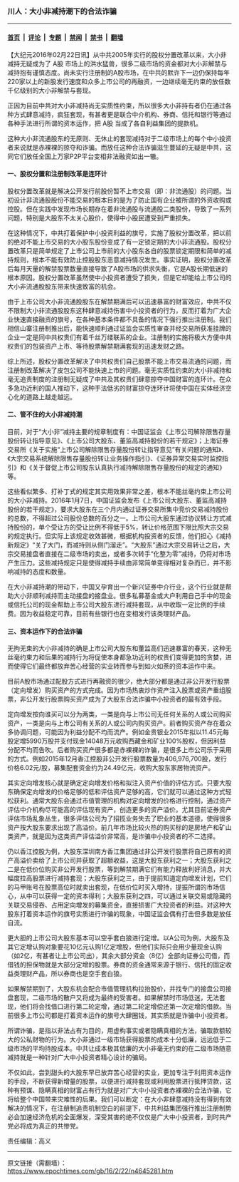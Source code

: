 ### 川人：大小非减持潮下的合法诈骗

---

#### [首页](../../../..?n4645281) &nbsp;|&nbsp; [评论](../../../../../epoch-comment?n4645281) &nbsp;|&nbsp; [专题](../../../../../epoch-special?n4645281) &nbsp;|&nbsp; [禁闻](../../../../../epoch-news?n4645281) &nbsp;|&nbsp; [禁书](../../../../../books?n4645281) &nbsp;|&nbsp; [翻墙](https://github.com/gfw-breaker/nogfw/blob/master/README.md?n4645281)


<div class="post_content" id="artbody" itemprop="articleBody">
 <!-- article content begin -->
 <p>
  【大纪元2016年02月22日讯】从中共2005年实行的股权分置改革以来，大小非减持无疑成为了
  <ok href="https://www.epochtimes.com/gb/tag/a%E8%82%A1.html">
   A股
  </ok>
  市场上的洪水猛兽，很多二级市场的资金都对大小非解禁与减持抱有谨慎态度。尚未实行注册制的A股市场，在中共的默许下一边仍保持每年220家以上的新股发行速度和众多上市公司的再融资，一边继续毫无约束的放任数千亿级别的大小非解禁与套现。
 </p>
 <p>
  正因为目前中共对大小非减持尚无实质性约束，所以很多大小非持有者仍在通过各种方式肆意减持，疯狂套现，有甚者更是联合中介机构、券商、信托和银行等通过各种手法进行所谓的资本运作，把
  <ok href="https://www.epochtimes.com/gb/tag/a%E8%82%A1.html">
   A股
  </ok>
  当成了各自利益集团的提款机。
 </p>
 <p>
  这种大小非流通股东的无原则、无休止的套现减持对于二级市场上的每个中小投资者来说就是赤裸裸的掠夺和诈骗。而放任这种合法诈骗滋生蔓延的无疑是中共，这同它们放任全国上万家P2P平台变相非法融资如出一辙。
 </p>
 <p>
  <h4>
   一、股权分置和注册制改革是连环计
  </h4>
  <p>
   股权分置改革就是解决公开发行前股份暂不上市交易（即：非流通股）的问题。当初设计非流通股股份不能交易的根本目的是为了防止国有企业被所谓的外资收购或控股。但在实践中发现市场长期存在着非流通股与流通股二类股份，导致了一系列问题，特别是大股东不太关心股价，使得中小股民遭受到严重损失。
  </p>
  <p>
   在这种情况下，中共打着保护中小投资利益的旗号，实施了股权分置改革，把以前的绝对不能上市交易的大小股东股份变成了有一定锁定期的大小非流通股。股权分置改革只是简单规定了上市公司上市前的大小股东各自的股票锁定期限和简单的减持规则，根本不能有效防止控股股东恶意减持情况发生。事实证明，股权分置改革后每月天量的解禁股票数量直接导致了A股市场的供求失衡，它是A股长期低迷的根本原因。股权分置改革虽然使中小投资者遭受了损失，但是它却能给上市公司的大小非流通股股东带来快速致富的机会。
  </p>
  <p>
   由于上市公司大小非流通股股东在解禁期满后可以迅速暴富的财富效应，中共不仅不限制大小非流通股股东这种肆意减持伤害中小投资者的行为，反而打着为广大企业快速直接融资的旗号，在各种基本条件都不具备的情况下强行推出注册制。我们相信山寨注册制推出后，能快速顺利通过证监会实质性审查并经交易所获准挂牌的企业一定是同中共权贵们有着千丝万缕联系的企业。注册制的实施将极大方便中共权贵们的包装资产上市、等待股票解禁期满套现的迅速发财之路。
  </p>
  <p>
   综上所述，股权分置改革解决了中共权贵们自己股票不能上市交易流通的问题，而注册制改革解决了皮包公司不能快速上市的问题。毫无实质性约束的大小非减持和毫无追责制度的注册制无疑成了中共及其权贵们肆意掠夺中国财富的连环计。在众多急功近利的国人推动下，这种手法低劣的财富掠夺连环计将使中国在实体经济空心化的道路上越走越远。
  </p>
  <p>
   <h4>
    二、管不住的大小非减持潮
   </h4>
   <p>
    目前，对于“大小非”减持主要的规章制度有：中国证监会《上市公司解除限售存量股份转让指导意见》、《上市公司大股东、董监高减持股份的若干规定》；上海证券交易所《关于实施“上市公司解除限售存量股份转让指导意见”有关问题的通知》、《大宗交易系统解除限售存量股份转让业务操作指引》、《证券异常交易实时监控指引》和《关于督促上市公司股东认真执行减持解除限售存量股份的规定的通知》等。
   </p>
   <p>
    这些看似繁多、打补丁式的规定其实用效果非常之差，根本不能丝毫约束上市公司的大小非减持。2016年1月7日，中国证监会发布《上市公司大股东、董监高减持股份的若干规定》，要求大股东在三个月内通过证券交易所集中竞价交易减持股份的总数，不得超过公司股份总数的百分之一。上市公司大股东通过协议转让方式减持股份的，单个受让方的受让比例不得低于5%，转让价格范围下限比照大宗交易的规定执行。但实际上该规定收效甚微，根据机构投资者的反馈，他们担心《减持新规定》“关了大门，而减持则从侧门溜走”。“大股东”通过大宗交易转让之后，大宗交易接盘者直接在二级市场的卖出，或者多次转手“化整为零”减持，仍将对市场产生压力。这些减持规定只是使得减持手续由非常简单变得相对复杂而已，并不影响减持的态度和数量。
   </p>
   <p>
    在大小非减持潮的带动下，中国又孕育出一个新兴证券中介行业，这个行业就是帮助大小非顺利减持而主动接盘的接盘业。很多私募基金或大户利用自己手中的现金或信托公司的现金帮助上市公司大股东进行减持套现，从中收取一定比例的手续费。因为收益稳定可靠，目前有些银行也在变相发行该类理财产品。
   </p>
   <p>
    <h4>
     三、资本运作下的合法诈骗
    </h4>
    <p>
     无拘无束的大小非减持的确是上市公司大股东和董监高们迅速暴富的春天，这种无丝毫约束力和后果的减持行为将促使本身都急功近利的权贵们变得更加的贪婪，进而使得它们最终都放弃苦心经营的实业转而参与到如火如荼的资本运作中来。
    </p>
    <p>
     目前A股市场通过配股方式进行再融资的很少，绝大部分都是通过非公开发行股票（定向增发）购买资产的方式完成。因为市场热衷炒作资产注入股票或资产重组股票，非公开发行股票购买资产成为了大股东合法诈骗中小投资者的最有效手段。
    </p>
    <p>
     定向增发按向谁买可以分为两类，一类是向与上市公司无任何关系的人或公司购买资产，一类是向与上市公司有关系的人或公司内购买资产。前者购买资产存在着众多协调问题，可能因为利益分配不均而流产。例如金贵银业2015年拟以11.45元每股定增5990万股并支付现金14048万元收购西藏金和矿业100%股权，但因利益分配不均而告吹。后者购买资产很多都是赤裸裸的诈骗，是很多上市公司乐于采用的方式。例如2015年12月香江控股非公开发行股票数量为406,976,700股，发行价格6.02元/股，募集配套资金约为24.49亿元，收购大股东家居物流资产。
    </p>
    <p>
     其实定向增发核心就是确定定向增发价格和拟注入资产价值的评估方式。只要大股东确保定向增发的价格足够的低和评估资产足够的高，它们就可以通过这种方式轻松获利。通常大股东会通过市值管理的机构对定向增发的价格进行控制，通过资产评估中介机构尽可能高的评估现有资产，创造更多的资产溢价。尤其目前证券资产评估市场乱象丛生，很多评估公司为了招揽业务失去了职业的基本道德，使得很多资产按大股东要求出现了高溢价。前几年市场比较火热的购买标的是房地产和矿山类资产，就是因为这类资产评估溢价非常高，是诈骗中小投资者的不二选择。
    </p>
    <p>
     仍以香江控股为例，大股东深圳南方香江集团通过非公开发行股票将自己原有的资产高溢价卖给了上市公司并获取了超额收益，这是大股东获利之一；大股东获利之二是在低价位购买非公开发行股票，等到解禁期满它们有能力释放利好消息，并大幅度拉高股票进行减持套现；大股东获利之三，由于提前知道定向增发计划，它们的马甲账号在股票高位时就卖出套现，在低价位时买入增持，提振所谓的市场信心，从中可以获得一定的资本得利；大股东获利之四，可以通过关联交易或隐藏的关联交易侵吞、占用定向增发的募集资金，直接损害广大投资者的利益。对这种大股东打着资本运作的旗号实质进行诈骗的现象，中国证监会偶有打击但多数是放任自流。
    </p>
    <p>
     更大胆的上市公司大股东基本可以空手套白狼进行定增。以A公司为例，大股东及其它定增认购对象要花10亿元认购1亿定增股，但他们实际只会用少量现金认购（如2亿，有甚者让上市公司出），其余大部分资金（8亿）全部向证券公司借，而借钱的担保物就是大部分定增的股票。券商的资金通常来源于银行、信托的固定收益类理财产品，所以券商也是空手套白狼。
    </p>
    <p>
     如果解禁期到了，大股东机会配合市值管理机构拉抬股价，并找专门的接盘公司接盘套现，二级市场的散户又将成为最终的受害者。如果解禁时市场低迷，无法套现，他们将会找借口进行第二轮定增，通过第二轮定增偿还第一次定增的借款。当前很多上市公司都是打着资本运作的旗号大肆圈钱，其实质就是诈骗中小投资者。
    </p>
    <p>
     所谓诈骗，是指以非法占有为目的，用虚构事实或者隐瞒真相的方法，骗取款额较大的公私财物的行为。大小非通过一级市场获得股票的成本十分低廉，远远低于二级市场的平均持股成本。中共让成本极其低廉的大小非毫无约束的在二级市场随意减持就是一种针对广大中小投资者精心设计的骗局。
    </p>
    <p>
     不仅如此，尝到甜头的大股东早已放弃苦心经营的实业，更加专注于利用资本运作的手段，不断获得新增量的股票，以便进行减持套现或利用股票进行抵押贷款，这种有预谋、隐瞒真相的财富占有行为就是对广大中小投资者赤裸裸的合法诈骗，它将给整个中国带来灾难性的后果。我们可以断定：在大小非肆意减持没有得到有效解决的情况下，在注册制追责机制空白的前提下，中共利益集团强行推出注册制势必会加速经济危机的全面爆发，深受其害的绝不仅仅是广大中小投资者，到时共产党必将成为真正的共惨党。
    </p>
    <p>
     责任编辑：高义
    </p>
    <!-- article content end -->
    <div id="below_article_ad">
    </div>
   </p>
  </p>
 </p>
</div>


---

原文链接（需翻墙）：https://www.epochtimes.com/gb/16/2/22/n4645281.htm